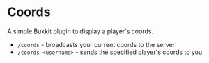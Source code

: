 # Coords
A simple Bukkit plugin to display a player's coords.

- `/coords` - broadcasts your current coords to the server
- `/coords <username>` - sends the specified player's coords to you

